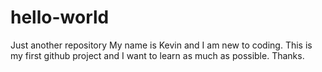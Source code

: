 # hello-world
Just another repository
My name is Kevin and I am new to coding. This is my first github project and I want to learn as much as possible. Thanks.
